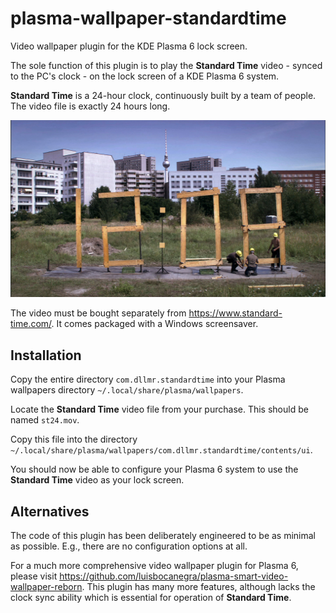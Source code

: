 # plasma-wallpaper-standardtime

Video wallpaper plugin for the KDE Plasma 6 lock screen.

The sole function of this plugin is to play the **Standard Time** video - synced to the PC's clock - on the lock screen of a KDE Plasma 6 system.

**Standard Time** is a 24-hour clock, continuously built by a team of people. The video file is exactly 24 hours long.

![Alt text for the image](images/screenshot.jpg)

The video must be bought separately from https://www.standard-time.com/. It comes packaged with a Windows screensaver.

## Installation

Copy the entire directory `com.dllmr.standardtime` into your Plasma wallpapers directory `~/.local/share/plasma/wallpapers`.

Locate the **Standard Time** video file from your purchase. This should be named `st24.mov`.

Copy this file into the directory `~/.local/share/plasma/wallpapers/com.dllmr.standardtime/contents/ui`.

You should now be able to configure your Plasma 6 system to use the **Standard Time** video as your lock screen.

## Alternatives

The code of this plugin has been deliberately engineered to be as minimal as possible. E.g., there are no configuration options at all.

For a much more comprehensive video wallpaper plugin for Plasma 6, please visit https://github.com/luisbocanegra/plasma-smart-video-wallpaper-reborn. This plugin has many more features, although lacks the clock sync ability which is essential for operation of **Standard Time**.
